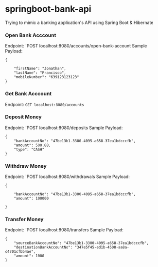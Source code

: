 # springboot-bank-api
Trying to mimic a banking application's API using Spring Boot &amp; Hibernate

### **Open Bank Acccount**<br>
Endpoint: `POST localhost:8080/accounts/open-bank-account
Sample Payload: 
```
{

	"firstName": "Jonathan",
	"lastName": "Francisco",
	"mobileNumber": "639123123123"
}
```


### **Get Bank Acccount**<br>
Endpoint: `GET localhost:8080/accounts`


### **Deposit Money**<br>
Endpoint: `POST localhost:8080/deposits
Sample Payload: 
```
{
	"bankAccountNo": "47be13b1-3300-4095-a658-37ea1bdcccfb",
	"amount": 500.88,
	"type": "CASH"
}
```


### **Withdraw Money**<br>
Endpoint: `POST localhost:8080/withdrawals
Sample Payload: 
```
{

	"bankAccountNo": "47be13b1-3300-4095-a658-37ea1bdcccfb",
	"amount": 100000

}
```


### **Transfer Money**<br>
Endpoint: `POST localhost:8080/transfers
Sample Payload: 
```
{
	"sourceBankAccountNo": "47be13b1-3300-4095-a658-37ea1bdcccfb",
	"destinationBankAccountNo": "347e5f45-ed1b-4508-aa8a-c4701cfbb4ae",
	"amount": 1000
}
```
